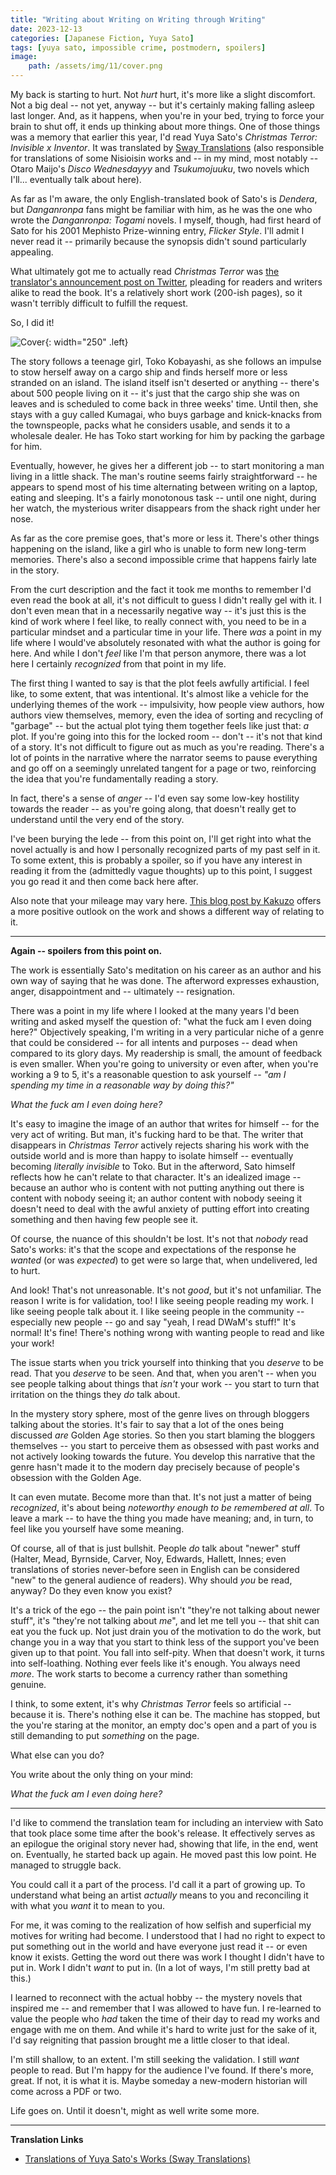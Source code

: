 ```yaml
---
title: "Writing about Writing on Writing through Writing"
date: 2023-12-13
categories: [Japanese Fiction, Yuya Sato]
tags: [yuya sato, impossible crime, postmodern, spoilers]
image: 
    path: /assets/img/11/cover.png
---
```


My back is starting to hurt. Not *hurt* hurt, it's more like a slight discomfort. Not a big deal -- not yet, anyway -- but it's certainly making falling asleep last longer. And, as it happens, when you're in your bed, trying to force your brain to shut off, it ends up thinking about more things. One of those things was a memory that earlier this year, I'd read Yuya Sato's *Christmas Terror: Invisible x Inventor*. It was translated by [Sway Translations](https://swaytranslations.wordpress.com/) (also responsible for translations of some Nisioisin works and -- in my mind, most notably -- Otaro Maijo's *Disco Wednesdayyy* and *Tsukumojuuku*, two novels which I'll... eventually talk about here).

As far as I'm aware, the only English-translated book of Sato's is *Dendera*, but *Danganronpa* fans might be familiar with him, as he was the one who wrote the *Danganronpa: Togami* novels. I myself, though, had first heard of Sato for his 2001 Mephisto Prize-winning entry, *Flicker Style*. I'll admit I never read it -- primarily because the synopsis didn't sound particularly appealing.

What ultimately got me to actually read *Christmas Terror* was [the translator's announcement post on Twitter](https://x.com/Hikikenii/status/1640258656255049729?s=20), pleading for readers and writers alike to read the book. It's a relatively short work (200-ish pages), so it wasn't terribly difficult to fulfill the request.

So, I did it!

![Cover](/assets/img/11/book.png){: width="250" .left}

The story follows a teenage girl, Toko Kobayashi, as she follows an impulse to stow herself away on a cargo ship and finds herself more or less stranded on an island. The island itself isn't deserted or anything -- there's about 500 people living on it -- it's just that the cargo ship she was on leaves and is scheduled to come back in three weeks' time. Until then, she stays with a guy called Kumagai, who buys garbage and knick-knacks from the townspeople, packs what he considers usable, and sends it to a wholesale dealer. He has Toko start working for him by packing the garbage for him.

Eventually, however, he gives her a different job -- to start monitoring a man living in a little shack. The man's routine seems fairly straightforward -- he appears to spend most of his time alternating between writing on a laptop, eating and sleeping. It's a fairly monotonous task -- until one night, during her watch, the mysterious writer disappears from the shack right under her nose.

As far as the core premise goes, that's more or less it. There's other things happening on the island, like a girl who is unable to form new long-term memories. There's also a second impossible crime that happens fairly late in the story.

From the curt description and the fact it took me months to remember I'd even read the book at all, it's not difficult to guess I didn't really gel with it. I don't even mean that in a necessarily negative way -- it's just this is the kind of work where I feel like, to really connect with, you need to be in a particular mindset and a particular time in your life. There *was* a point in my life where I would've absolutely resonated with what the author is going for here. And while I don't *feel* like I'm that person anymore, there was a lot here I certainly *recognized* from that point in my life.

The first thing I wanted to say is that the plot feels awfully artificial. I feel like, to some extent, that was intentional. It's almost like a vehicle for the underlying themes of the work -- impulsivity, how people view authors, how authors view themselves, memory, even the idea of sorting and recycling of "garbage" -- but the actual plot tying them together feels like just that: *a* plot. If you're going into this for the locked room -- don't -- it's not that kind of a story. It's not difficult to figure out as much as you're reading. There's a lot of points in the narrative where the narrator seems to pause everything and go off on a seemingly unrelated tangent for a page or two, reinforcing the idea that you're fundamentally reading a story.

In fact, there's a sense of *anger* -- I'd even say some low-key hostility towards the reader -- as you're going along, that doesn't really get to understand until the very end of the story.

I've been burying the lede -- from this point on, I'll get right into what the novel actually is and how I personally recognized parts of my past self in it. To some extent, this is probably a spoiler, so if you have any interest in reading it from the (admittedly vague thoughts) up to this point, I suggest you go read it and then come back here after.

Also note that your mileage may vary here. [This blog post by Kakuzo](https://natsukawacottage.wordpress.com/2023/03/27/christmas-terror-and-death-happens-to-us-every-day/) offers a more positive outlook on the work and shows a different way of relating to it.

---

**Again -- spoilers from this point on.**

The work is essentially Sato's meditation on his career as an author and his own way of saying that he was done. The afterword expresses exhaustion, anger, disappointment and -- ultimately -- resignation.

There was a point in my life where I looked at the many years I'd been writing and asked myself the question of: "what the fuck am I even doing here?" Objectively speaking, I'm writing in a very particular niche of a genre that could be considered -- for all intents and purposes -- dead when compared to its glory days. My readership is small, the amount of feedback is even smaller. When you're going to university or even after, when you're working a 9 to 5, it's a reasonable question to ask yourself -- *"am I spending my time in a reasonable way by doing this?"*

*What the fuck am I even doing here?*

It's easy to imagine the image of an author that writes for himself -- for the very act of writing. But man, it's fucking hard to be that. The writer that disappears in *Christmas Terror* actively rejects sharing his work with the outside world and is more than happy to isolate himself -- eventually becoming *literally invisible* to Toko. But in the afterword, Sato himself reflects how he can't relate to that character. It's an idealized image -- because an author who is content with not putting anything out there is content with nobody seeing it; an author content with nobody seeing it doesn't need to deal with the awful anxiety of putting effort into creating something and then having few people see it.

Of course, the nuance of this shouldn't be lost. It's not that *nobody* read Sato's works: it's that the scope and expectations of the response he *wanted* (or was *expected*) to get were so large that, when undelivered, led to hurt.

And look! That's not unreasonable. It's not *good*, but it's not unfamiliar. The reason I write is for validation, too! I like seeing people reading my work. I like seeing people talk about it. I like seeing people in the community -- especially new people -- go and say "yeah, I read DWaM's stuff!" It's normal! It's fine! There's nothing wrong with wanting people to read and like your work!

The issue starts when you trick yourself into thinking that you *deserve* to be read. That you *deserve* to be seen. And that, when you aren't -- when you see people talking about things that *isn't* your work -- you start to turn that irritation on the things they *do* talk about.

In the mystery story sphere, most of the genre lives on through bloggers talking about the stories. It's fair to say that a lot of the ones being discussed *are* Golden Age stories. So then you start blaming the bloggers themselves -- you start to perceive them as obsessed with past works and not actively looking towards the future. You develop this narrative that the genre hasn't made it to the modern day precisely because of people's obsession with the Golden Age.

It can even mutate. Become more than that. It's not just a matter of being *recognized*, it's about being *noteworthy enough to be remembered at all*. To leave a mark -- to have the thing you made have meaning; and, in turn, to feel like you yourself have some meaning.

Of course, all of that is just bullshit. People *do* talk about "newer" stuff (Halter, Mead, Byrnside, Carver, Noy, Edwards, Hallett, Innes; even translations of stories never-before seen in English can be considered "new" to the general audience of readers). Why should *you* be read, anyway? Do they even know you exist?

It's a trick of the ego -- the pain point isn't "they're not talking about newer stuff", it's "they're not talking about *me*", and let me tell you -- that shit can eat you the fuck up. Not just drain you of the motivation to do the work, but change you in a way that you start to think less of the support you've been given up to that point. You fall into self-pity. When that doesn't work, it turns into self-loathing. Nothing ever feels like it's enough. You always need *more*. The work starts to become a currency rather than something genuine.

I think, to some extent, it's why *Christmas Terror* feels so artificial -- because it is. There's nothing else it can be. The machine has stopped, but the you're staring at the monitor, an empty doc's open and a part of you is still demanding to put *something* on the page.

What else can you do?

You write about the only thing on your mind:

*What the fuck am I even doing here?*

---

I'd like to commend the translation team for including an interview with Sato that took place some time after the book's release. It effectively serves as an epilogue the original story never had, showing that life, in the end, went on. Eventually, he started back up again. He moved past this low point. He managed to struggle back.

You could call it a part of the process. I'd call it a part of growing up. To understand what being an artist *actually* means to you and reconciling it with what you *want* it to mean to you.

For me, it was coming to the realization of how selfish and superficial my motives for writing had become. I understood that I had no right to expect to put something out in the world and have everyone just read it -- or even know it exists. Getting the word out there was work I thought I didn't have to put in. Work I didn't *want* to put in. (In a lot of ways, I'm still pretty bad at this.)

I learned to reconnect with the actual hobby -- the mystery novels that inspired me -- and remember that I was allowed to have fun. I re-learned to value the people who *had* taken the time of their day to read my works and engage with me on them. And while it's hard to write just for the sake of it, I'd say reigniting that passion brought me a little closer to that ideal. 

I'm still shallow, to an extent. I'm still seeking the validation. I still *want* people to read. But I'm happy for the audience I've found. If there's more, great. If not, it is what it is. Maybe someday a new-modern historian will come across a PDF or two.

Life goes on. Until it doesn't, might as well write some more.

---

**Translation Links**

* [Translations of Yuya Sato's Works (Sway Translations)](https://swaytranslations.wordpress.com/kagami-saga/)
